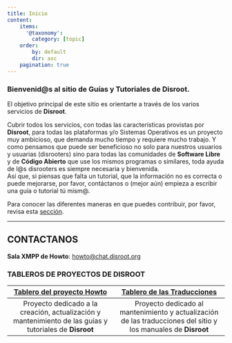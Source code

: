 ```yaml
---
title: Inicio
content:
    items:
      '@taxonomy':
        category: [topic]
    order:
        by: default
        dir: asc
    pagination: true
---
```


### Bienvenid@s al sitio de Guías y Tutoriales de Disroot.

El objetivo principal de este sitio es orientarte a través de los varios servicios de **Disroot**.

Cubrir todos los servicios, con todas las características provistas por **Disroot**, para todas las plataformas y/o Sistemas Operativos es un proyecto muy ambicioso, que demanda mucho tiempo y requiere mucho trabajo. Y como pensamos que puede ser beneficioso no solo para nuestros usuarios y usuarias (disrooters) sino para todas las comunidades de **Software Libre** y de **Código Abierto** que use los mismos programas o similares, toda ayuda de l@s disrooters es siempre necesaria y bienvenida.<br>
Así que, si piensas que falta un tutorial, que la información no es correcta o puede mejorarse, por favor, contáctanos o (mejor aún) empieza a escribir una guía o tutorial tú mism@.<br>

Para conocer las diferentes maneras en que puedes contribuir, por favor, revisa esta [sección](/contribute).

----
## CONTACTANOS

**Sala XMPP de Howto**: howto@chat.disroot.org


### TABLEROS DE PROYECTOS DE DISROOT

|[Tablero del proyecto Howto](https://board.disroot.org/project/disroot-disroot-h2/epics)|[Tablero de las Traducciones](https://board.disroot.org/project/fede-disroot-translations/epics)|
|:--:|:--:|
|Proyecto dedicado a la creación, actualización y mantenimiento de las guías y tutoriales de **Disroot**|Proyecto dedicado al mantenimiento y actualización de las traducciones del sitio y los manuales de **Disroot**|
